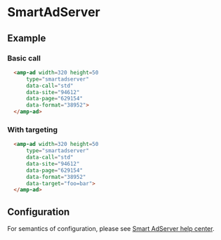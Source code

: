 <!---
Copyright 2015 The AMP HTML Authors. All Rights Reserved.

Licensed under the Apache License, Version 2.0 (the "License");
you may not use this file except in compliance with the License.
You may obtain a copy of the License at

      http://www.apache.org/licenses/LICENSE-2.0

Unless required by applicable law or agreed to in writing, software
distributed under the License is distributed on an "AS-IS" BASIS,
WITHOUT WARRANTIES OR CONDITIONS OF ANY KIND, either express or implied.
See the License for the specific language governing permissions and
limitations under the License.
-->

# SmartAdServer

## Example

### Basic call

```html
  <amp-ad width=320 height=50
      type="smartadserver"
      data-call="std"
      data-site="94612"
      data-page="629154"
      data-format="38952">
  </amp-ad>
```

### With targeting

```html
  <amp-ad width=320 height=50
      type="smartadserver"
      data-call="std"
      data-site="94612"
      data-page="629154"
      data-format="38952"
      data-target="foo=bar">
  </amp-ad>
```

## Configuration

For semantics of configuration, please see [Smart AdServer help center](http://help.smartadserver.com/).
